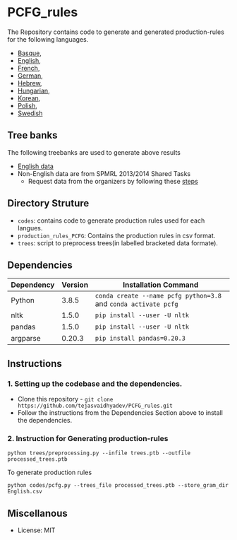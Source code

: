 # PCFG_rules  

The Repository contains code to generate and generated production-rules for the following languages.
- [Basque](production_rules_PCFG/Basque.csv), 
- [English](production_rules_PCFG/English.csv),
- [French](production_rules_PCFG/French.csv),
- [German](production_rules_PCFG/German.csv),
- [Hebrew](production_rules_PCFG/Hebrew.csv),
- [Hungarian](production_rules_PCFG/Hungarian.csv),
- [Korean](production_rules_PCFG/Korean.csv),
- [Polish](production_rules_PCFG/Polish.csv),
- [Swedish](production_rules_PCFG/Swedish.csv)

## Tree banks  

 The following treebanks are used to generate above results
- [English data](https://catalog.ldc.upenn.edu/LDC99T42)
- Non-English data are from SPMRL 2013/2014 Shared Tasks   
  - Request data from the organizers by following these [steps](https://dokufarm.phil.hhu.de/spmrl2013/doku.php?id=how_to_obtain_licenses_for_the_shared_task_data)

## Directory Struture  

- ```codes```: contains code to generate production rules used for each langues.
- ```production_rules_PCFG```: Contains the production rules in csv format.
- ```trees```: script to preprocess trees(in labelled bracketed data formate).

## Dependencies

| Dependency                  | Version | Installation Command                                                |
| ----------                  | ------- | ------------------------------------------------------------------- |
| Python                      | 3.8.5   | `conda create --name pcfg python=3.8` and `conda activate pcfg` |
| nltk                        | 1.5.0   | `pip install --user -U nltk`            |
| pandas                      | 1.5.0   | `pip install --user -U nltk`            |
| argparse                    | 0.20.3  | `pip install pandas=0.20.3`             |


## Instructions  

### 1. Setting up the codebase and the dependencies.
- Clone this repository - ```git clone https://github.com/tejasvaidhyadev/PCFG_rules.git```
- Follow the instructions from the Dependencies Section above to install the dependencies.

### 2. Instruction for Generating production-rules  

```
python trees/preprocessing.py --infile trees.ptb --outfile processed_trees.ptb
```
To generate production rules

```
python codes/pcfg.py --trees_file processed_trees.ptb --store_gram_dir English.csv
```
## Miscellanous  

- License: MIT

